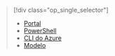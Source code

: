> [!div class="op_single_selector"]
> * [Portal](../articles/load-balancer/load-balancer-get-started-internet-portal.md)
> * [PowerShell](../articles/load-balancer/load-balancer-get-started-internet-arm-ps.md)
> * [CLI do Azure](../articles/load-balancer/load-balancer-get-started-internet-arm-cli.md)
> * [Modelo](../articles/load-balancer/load-balancer-get-started-internet-arm-template.md)


<!--HONumber=Jan17_HO3-->


